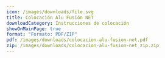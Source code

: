```yaml
---
icon: /images/downloads/file.svg
title: Colocación Alu Fusión NET
downloadCategory: Instrucciones de colocación
showOnMainPage: true
format: "Formato: PDF/ZIP"
pdf: /images/downloads/colocacion-alu-fusion-net.pdf
zip: /images/downloads/colocacion-alu-fusion-net_zip.zip
---
```

